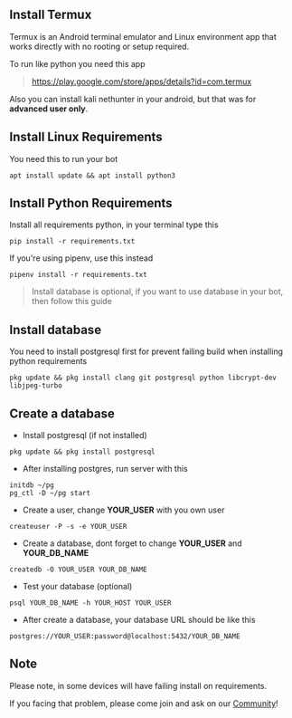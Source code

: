 ## Install Termux
Termux is an Android terminal emulator and Linux environment app that works directly with no rooting or setup required.

To run like python you need this app
> https://play.google.com/store/apps/details?id=com.termux

Also you can install kali nethunter in your android, but that was for **advanced user only**.

## Install Linux Requirements
You need this to run your bot
```
apt install update && apt install python3
```

## Install Python Requirements
Install all requirements python, in your terminal type this
```
pip install -r requirements.txt
```

If you're using pipenv, use this instead
```
pipenv install -r requirements.txt
```

> Install database is optional, if you want to use database in your bot, then follow this guide

## Install database
You need to install postgresql first for prevent failing build when installing python requirements
```
pkg update && pkg install clang git postgresql python libcrypt-dev libjpeg-turbo
```

## Create a database
- Install postgresql (if not installed)
```
pkg update && pkg install postgresql
```

- After installing postgres, run server with this
```
initdb ~/pg
pg_ctl -D ~/pg start
```

- Create a user, change **YOUR_USER** with you own user
```
createuser -P -s -e YOUR_USER
```

- Create a database, dont forget to change **YOUR_USER** and **YOUR_DB_NAME**
```
createdb -O YOUR_USER YOUR_DB_NAME
```

- Test your database (optional)
```
psql YOUR_DB_NAME -h YOUR_HOST YOUR_USER
```

- After create a database, your database URL should be like this
```
postgres://YOUR_USER:password@localhost:5432/YOUR_DB_NAME
```

## Note

Please note, in some devices will have failing install on requirements.

If you facing that problem, please come join and ask on our [Community](https://t.me/AyraSupport)!